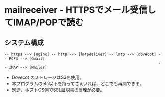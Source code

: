 # mailreceiver - HTTPSでメール受信してIMAP/POPで読む

## システム構成

```
-- https --> [nginx] -- http --> [lmtpdeliver] -- lmtp --> [dovecot] -- POP3 --> [Gmail]
                                                                     -- IMAP --> [Mailer]
``` 

- Dovecot のストレージはS3を使用。
- 本プログラムのetc以下を持ってさえいれば、どこでも再開できる。
- 別途、ホストOS側でSSL証明書の管理が必要。